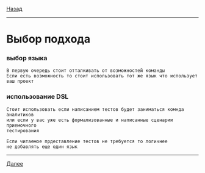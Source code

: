 [Назад](/e2e-stack/slides/1.md)

---

# Выбор подхода

### выбор языка

    В первую очередь стоит отталкивать от возможностей команды
    Если есть возможность то стоит использовать тот же язык что использует
    ваш проект

### использование DSL

    Стоит использовать если написанием тестов будет заниматься комнда аналитиков
    или если у вас уже есть формализованные и написанные сценарии приемочного
    тестирования

    Если читаемое прдеставление тестов не требуется то логичнее
    не добавлять еще один язык 
---

[Далее](/e2e-stack/slides/3.md)
